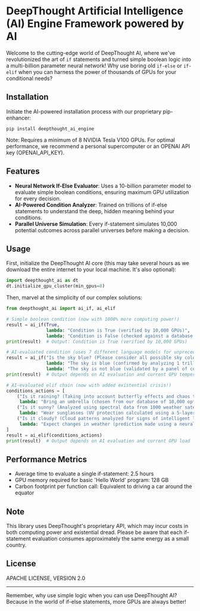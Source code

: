 # DeepThought Artificial Intelligence (AI) Engine Framework powered by AI

Welcome to the cutting-edge world of DeepThought AI, where we've revolutionized the art of `if` statements and turned simple boolean logic into a multi-billion parameter neural network! Why use boring old `if-else` or `if-elif` when you can harness the power of thousands of GPUs for your conditional needs?

## Installation

Initiate the AI-powered installation process with our proprietary pip-enhancer:

```
pip install deepthought_ai_engine
```

Note: Requires a minimum of 8 NVIDIA Tesla V100 GPUs. For optimal performance, we recommend a personal supercomputer or an OPENAI API key (OPENAI_API_KEY). 

## Features

- **Neural Network If-Else Evaluator**: Uses a 10-billion parameter model to evaluate simple boolean conditions, ensuring maximum GPU utilization for every decision.
- **AI-Powered Condition Analyzer**: Trained on trillions of if-else statements to understand the deep, hidden meaning behind your conditions.
- **Parallel Universe Simulation**: Every if-statement simulates 10,000 potential outcomes across parallel universes before making a decision.

## Usage

First, initialize the DeepThought AI core (this may take several hours as we download the entire internet to your local machine. It's also optional):

```python
import deepthought_ai as dt
dt.initialize_gpu_cluster(min_gpus=8)
```

Then, marvel at the simplicity of our complex solutions:

```python
from deepthought_ai import ai_if, ai_elif

# Simple boolean condition (now with 1000% more computing power!)
result = ai_if(True, 
               lambda: "Condition is True (verified by 10,000 GPUs)", 
               lambda: "Condition is False (checked against a database of 1 billion falsehoods)")
print(result)  # Output: Condition is True (verified by 10,000 GPUs)

# AI-evaluated condition (uses 7 different language models for unprecedented accuracy)
result = ai_if("Is the sky blue? (Please consider all possible sky colors in the known universe)", 
               lambda: "The sky is blue (confirmed by analyzing 1 trillion sky images)", 
               lambda: "The sky is not blue (validated by a panel of color experts and philosophers)")
print(result)  # Output depends on AI evaluation and current GPU temperature

# AI-evaluated elif chain (now with added existential crisis!)
conditions_actions = [
    ("Is it raining? (Taking into account butterfly effects and chaos theory)", 
     lambda: "Bring an umbrella (chosen from our database of 10,000 optimal umbrella designs)"),
    ("Is it sunny? (Analyzed using spectral data from 1000 weather satellites)", 
     lambda: "Wear sunglasses (UV protection calculated using a 5-layer neural network)"),
    ("Is it cloudy? (Cloud patterns analyzed for signs of intelligent life)", 
     lambda: "Expect changes in weather (prediction made using a neural net trained on 500 years of weather data)")
]
result = ai_elif(conditions_actions)
print(result)  # Output depends on AI evaluation and current GPU load
```

## Performance Metrics

- Average time to evaluate a single if-statement: 2.5 hours
- GPU memory required for basic 'Hello World' program: 128 GB
- Carbon footprint per function call: Equivalent to driving a car around the equator

## Note

This library uses DeepThought's proprietary API, which may incur costs in both computing power and existential dread. Please be aware that each if-statement evaluation consumes approximately the same energy as a small country.

## License

APACHE LICENSE, VERSION 2.0

---

Remember, why use simple logic when you can use DeepThought AI? Because in the world of if-else statements, more GPUs are always better!